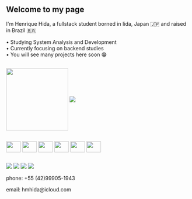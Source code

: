 ## Welcome to my page

I'm Henrique Hida, a fullstack student borned in Iida, Japan 🇯🇵 and raised in Brazil 🇧🇷

• Studying System Analysis and Development 
<br>
• Currently focusing on backend studies
<br>
• You will see many projects here soon 😁

##

<picture>
  <source height=170 align="center"
    srcset="https://github-readme-stats.vercel.app/api?username=henrique-hida&show_icons=true&hide=contribs&theme=vue&bg_color=00000000&text_color=c0d1ee"
    media="(prefers-color-scheme: dark)"
  />
  <source height=170 align="center"
    srcset="https://github-readme-stats.vercel.app/api?username=henrique-hida&show_icons=true&hide=contribs&theme=vue"
    media="(prefers-color-scheme: light), (prefers-color-scheme: no-preference)"
  />
  <img height=170 align="center" src="https://github-readme-stats.vercel.app/api?username=anuraghazra&show_icons=true" />
</picture>


<picture>
  <source align="center"
    srcset="https://github-readme-stats.vercel.app/api/top-langs/?username=henrique-hida&layout=compact&theme=vue&bg_color=00000000&text_color=c0d1ee"
    media="(prefers-color-scheme: dark)"
  />
  <source align="center"
    srcset="https://github-readme-stats.vercel.app/api/top-langs/?username=henrique-hida&layout=compact&theme=vue"
    media="(prefers-color-scheme: light), (prefers-color-scheme: no-preference)"
  />
  <img align="center" src="https://github-readme-stats.vercel.app/api/top-langs/?username=henrique-hida&layout=compact&theme=vue" />
</picture>

##

<div style="display: inline_block">
  <img align="center" height=30 width=40 src="https://cdn.jsdelivr.net/gh/devicons/devicon@latest/icons/javascript/javascript-original.svg" />
  <img align="center" height=30 width=40 src="https://cdn.jsdelivr.net/gh/devicons/devicon@latest/icons/html5/html5-original.svg" />
  <img align="center" height=30 width=40 src="https://cdn.jsdelivr.net/gh/devicons/devicon@latest/icons/css3/css3-original.svg" />
  <img align="center" height=30 width=40 src="https://cdn.jsdelivr.net/gh/devicons/devicon@latest/icons/python/python-original.svg" />
  <img align="center" height=30 width=40 src="https://cdn.jsdelivr.net/gh/devicons/devicon@latest/icons/php/php-original.svg" />
  <img align="center" height=30 width=40 src="https://cdn.jsdelivr.net/gh/devicons/devicon@latest/icons/mysql/mysql-original.svg" />    
</div>

##

<div>
  <a href="https://wa.me/5542999051943" target="_blank"><img src="https://img.shields.io/badge/WhatsApp-25D366?style=for-the-badge&logo=whatsapp&logoColor=white" target="_blank"></a>
  <a href="https://www.linkedin.com/in/henrique-minozzo-hida-952851304/" target="_blank"><img src="https://img.shields.io/badge/LinkedIn-0077B5?style=for-the-badge&logo=linkedin&logoColor=white" target="_blank"></a>
  <a href="https://www.instagram.com/henrique_hida/" target="_blank"><img src="https://img.shields.io/badge/Instagram-E4405F?style=for-the-badge&logo=instagram&logoColor=white" target="_blank"></a>
  <a href="https://is.gd/hidamail" target="_blank"><img src="https://img.shields.io/badge/Gmail-D14836?style=for-the-badge&logo=gmail&logoColor=white"></a>
</div>
<p>phone: +55 (42)99905-1943</p>
email: hmhida@icloud.com











